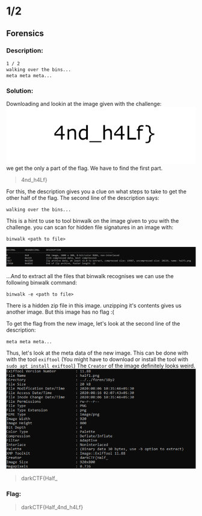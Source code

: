 # 1/2
## Forensics

### Description:
```
1 / 2
walking over the bins...
meta meta meta...
```

### Solution:
Downloading and lookin at the image given with the challenge:
![chall.png](OneBy2.png)
we get the only a part of the flag. We have to find the first part.
> 4nd_h4Lf}

For this, the description gives you a clue on what steps to take to get the other half of the flag.
The second line of the description says:
```
walking over the bins...
```

This is a hint to use to tool binwalk on the image given to you with the challenge.
you can scan for hidden file signatures in an image with:
```
binwalk <path to file>
```
![Binwalk Scan](binwalk.png)

...And to extract all the files that binwalk recognises we can use the following binwalk command:
```
binwalk -e <path to file>
```
There is a hidden zip file in this image. unzipping it's contents gives us another image.
But this image has no flag :(

To get the flag from the new image, let's look at the second line of the description:
```
meta meta meta...
```
Thus, let's look at the meta data of the new image. This can be done with with the tool `exiftool`
(You might have to download or install the tool with `sudo apt install exiftool`)
The `Creator` of the image definitely looks weird.
![Creator](Creator.png)
> darkCTF{Half_

### Flag:
> darkCTF{Half_4nd_h4Lf}
